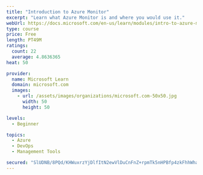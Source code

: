 ```yaml
---
title: "Introduction to Azure Monitor"
excerpt: "Learn what Azure Monitor is and where you would use it."
webUrl: https://docs.microsoft.com/en-us/learn/modules/intro-to-azure-monitor/
type: course
price: Free
length: PT49M
ratings:
  count: 22
  average: 4.8636365
heat: 50

provider:
  name: Microsoft Learn
  domain: microsoft.com
  images:
    - url: /assets/images/organizations/microsoft.com-50x50.jpg
      width: 50
      height: 50

levels:
  - Beginner

topics:
  - Azure
  - DevOps
  - Management Tools

secured: "SlUDNB/8PQd/KHWuxrzYjDlfItN2ewVlDuCnFnZ+rpmTk5nHPBfp4zkFhhWhaGCmgSOzpEBfQ6MPzU20dsUGg1LZP1JgblXm4vxcE2luHBsXZEcnWoo0+zW0bn42O9C9irSH+08H6k9XeUEeH50D2dT1oW7WWAvonzdBlqkjtYiulDL9sqPeqxcPwoUliZUWgc8HTHQR0DQ9JepeGCHr0P/QMil8O51TjSI43G6sVAEeLZQAt/JNDY32SxUFBO2w7IABYUngpqEcnl0eNFcLtzCNhfn6Hi1/sf5J6QobtMa5lLKmZfIqKqmMrQsOYtsIfdJFlRTfa1A7D4LnzHKwT5v65du6j8Q/wqQiQGHZVLdZd+dy9yT4Q6IOpfK8F3+aUjHG/D3josuhjjyckibahBjsQfA/QeEM3+PEw0h/UXU=;jm/5qGSguRqTVQo5I7joeg=="
---
```


